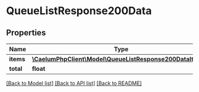 # QueueListResponse200Data

## Properties
Name | Type | Description | Notes
------------ | ------------- | ------------- | -------------
**items** | [**\CaelumPhpClient\Model\QueueListResponse200DataItems[]**](QueueListResponse200DataItems.md) |  | [optional] 
**total** | **float** |  | [optional] 

[[Back to Model list]](../../README.md#documentation-for-models) [[Back to API list]](../../README.md#documentation-for-api-endpoints) [[Back to README]](../../README.md)

